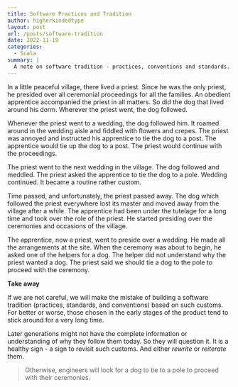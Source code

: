 ```yaml
---
title: Software Practices and Tradition
author: higherkindedtype
layout: post
url: /posts/software-tradition
date: 2022-11-19
categories:
  - Scala
summary: |
  A note on software tradition - practices, conventions and standards. How it started and how is it going.
---
```


In a little peaceful village, there lived a priest. Since he was the only priest, he presided over all ceremonial proceedings for all the families. An obedient apprentice accompanied the priest in all matters. So did the dog that lived around his dorm. Wherever the priest went, the dog followed.

Whenever the priest went to a wedding, the dog followed him. It roamed around in the wedding aisle and fiddled with flowers and crepes. The priest was annoyed and instructed his apprentice to tie the dog to a post. The apprentice would tie up the dog to a post. The priest would continue with the proceedings.

The priest went to the next wedding in the village. The dog followed and meddled. The priest asked the apprentice to tie the dog to a pole. Wedding continued. It became a routine rather custom.

Time passed, and unfortunately, the priest passed away. The dog which followed the priest everywhere lost its master and moved away from the village after a while. The apprentice had been under the tutelage for a long time and took over the role of the priest. He started presiding over the ceremonies and occasions of the village.

The apprentice, now a priest, went to preside over a wedding. He made all the arrangements at the site. When the ceremony was about to begin, he asked one of the helpers for a dog. The helper did not understand why the priest wanted a dog. The priest said we should tie a dog to the pole to proceed with the ceremony.

**Take away**

If we are not careful, we will make the mistake of building a software tradition (practices, standards, and conventions) based on such customs. For better or worse, those chosen in the early stages of the product tend to stick around for a very long time.

Later generations might not have the complete information or understanding of why they follow them today. So they will question it. It is a healthy sign - a sign to revisit such customs. And either _rewrite_ or _reiterate_ them.

> Otherwise, engineers will look for a dog to tie to a pole to proceed with their ceremonies.
